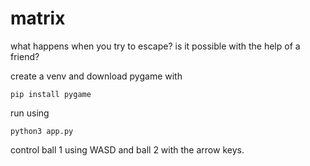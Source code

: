 # matrix

what happens when you try to escape? is it possible with the help of a friend?

create a venv and download pygame with
```
pip install pygame
```


run using

```
python3 app.py
```

control ball 1 using WASD and ball 2 with the arrow keys.
